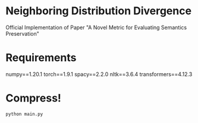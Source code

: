 # Neighboring Distribution Divergence
Official Implementation of Paper "A Novel Metric for Evaluating Semantics Preservation"

# Requirements
numpy==1.20.1
torch==1.9.1
spacy==2.2.0
nltk==3.6.4
transformers==4.12.3

# Compress!
`python main.py`
